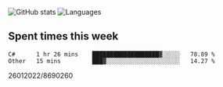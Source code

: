 ![GitHub stats](https://github-readme-stats.vercel.app/api?username=emipa606&theme=github_dark&show_icons=true) 
![Languages](https://github-readme-stats.vercel.app/api/top-langs/?username=emipa606&theme=github_dark&layout=compact)

## Spent times this week
<!--START_SECTION:waka-->

```text
C#      1 hr 26 mins    ███████████████████▓░░░░░   78.89 %
Other   15 mins         ███▓░░░░░░░░░░░░░░░░░░░░░   14.27 %
```

<!--END_SECTION:waka-->


26012022/8690260
